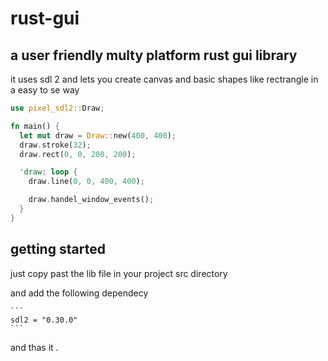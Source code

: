# rust-gui

## a user friendly multy platform rust gui library 
  it uses sdl 2 and lets you create canvas and basic shapes like rectrangle in a easy to se way
  
  ``` rust
  use pixel_sdl2::Draw;

  fn main() {
    let mut draw = Draw::new(400, 400);
    draw.stroke(32);
    draw.rect(0, 0, 200, 200);

    'draw: loop {
      draw.line(0, 0, 400, 400);

      draw.handel_window_events();
    }
  }
  ```
  
  ## getting started
  
   just copy past the lib file in your project src directory
    
   and add the following dependecy
    
    ```
    sdl2 = "0.30.0"
    ```
    
   and thas it .
    

